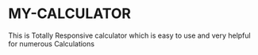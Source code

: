 # MY-CALCULATOR
This is Totally Responsive calculator which is easy to use and very helpful for numerous Calculations
